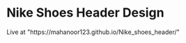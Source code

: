 <h1>Nike Shoes Header Design</h1>
<p>Live at "https://mahanoor123.github.io/Nike_shoes_header/"</p>
